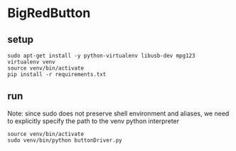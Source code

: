 # BigRedButton

## setup
```
sudo apt-get install -y python-virtualenv libusb-dev mpg123
virtualenv venv
source venv/bin/activate
pip install -r requirements.txt
```

## run
Note: since sudo does not preserve shell environment and aliases,
we need to explicitly specify the path to the venv python interpreter
```
source venv/bin/activate
sudo venv/bin/python buttonDriver.py
```

